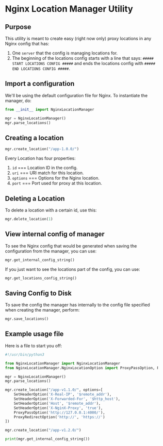 # Nginx Location Manager Utility

## Purpose

This utility is meant to create easy (right now only) proxy locations in any Nginx config that has:

1. One `server` that the config is managing locations for.
2. The beginning of the locations config starts with a line that says: `##### START LOCATIONS CONFIG #####` and ends the locations config with `##### END LOCATIONS CONFIG #####`.

## Import a configuration

We'll be using the default configuration file for Nginx. To instantiate the manager, do:

```python
from __init__ import NginxLocationManager

mgr = NginxLocationManager()
mgr.parse_locations()
```

## Creating a location
```python
mgr.create_location("/app-1.0.0/")
```

Every Location has four properties:
1. `id` === Location ID in the config.
2. `uri` === URI match for this location.
3. `options` === Options for the Nginx location.
4. `port` === Port used for proxy at this location.

## Deleting a Location

To delete a location with a certain id, use this:
```python
mgr.delete_location(1)
```

## View internal config of manager

To see the Nginx config that would be generated when saving the configuration from the manager, you can use:
```python
mgr.get_internal_config_string()
```

If you just want to see the locations part of the config, you can use:
```python
mgr.get_locations_config_string()
```

## Saving Config to Disk

To save the config the manager has internally to the config file specified when creating the manager, perform:
```python
mgr.save_locations()
```

## Example usage file

Here is a file to start you off:
```python
#!/usr/bin/python3

from NginxLocationManager import NginxLocationManager
from NginxLocationManager.NginxLocationOption import ProxyPassOption, ProxyRedirectOption, SetHeaderOption

mgr = NginxLocationManager()
mgr.parse_locations()

mgr.create_location("/app-v1.1.0/", options=[
    SetHeaderOption('X-Real-IP', '$remote_addr'), 
    SetHeaderOption('X-Forwarded-For', '$http_host'), 
    SetHeaderOption('Host', '$remote_addr'), 
    SetHeaderOption('X-NginX-Proxy', 'true'), 
    ProxyPassOption('http://127.0.0.1:4000/'), 
    ProxyRedirectOption('http://', 'https://')
])

mgr.create_location("/app-v1.2.0/")

print(mgr.get_internal_config_string())
```